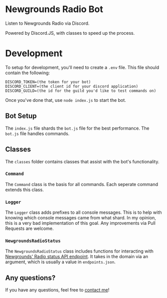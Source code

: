 # Newgrounds Radio Bot

Listen to Newgrounds Radio via Discord.

Powered by Discord.JS, with classes to speed up the process.

# Development

To setup for development, you'll need to create a `.env` file. This file should contain the following:

```env
DISCORD_TOKEN=(the token for your bot)
DISCORD_CLIENT=(the client id for your discord application)
DISCORD_GUILD=(the id for the guild you'd like to test commands on)
```

Once you've done that, use `node index.js` to start the bot.

## Bot Setup

The `index.js` file shards the `bot.js` file for the best performance. The `bot.js` file handles commands.

## Classes

The `classes` folder contains classes that assist with the bot's functionality.

### `Command`

The `Command` class is the basis for all commands. Each seperate command extends this class.

### `Logger`

The `Logger` class adds prefixes to all console messages. This is to help with knowing which console messages came from what shard. In my opinion, this is a very bad implementation of this goal. Any improvements via Pull Requests are welcome.

### `NewgroundsRadioStatus`

The `NewgroundsRadioStatus` class includes functions for interacting with [Newgrounds' Radio status API endpoint](https://stream01.ungrounded.net/status-json-custom.xsl). It takes in the domain via an argument, which is usually a value in `endpoints.json`.

## Any questions?

If you have any questions, feel free to [contact me](https://the0show.com/contact)!
